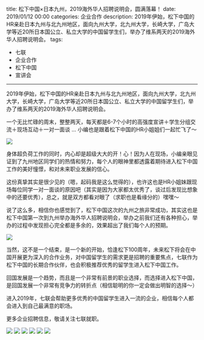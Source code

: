 title: 松下中国×日本九州，2019海外华人招聘说明会，圆满落幕！
date: 2019/01/12 00:00
categories: 企业合作
description: 2019年伊始，松下中国的HR亲赴日本九州与北九州地区，面向九州大学，北九州大学，长崎大学，广岛大学等近20所日本国公立、私立大学的中国留学生们，举办了维系两天的2019海外华人招聘说明会。
tags:
- 七联
- 企业合作
- 松下中国
- 宣讲会

---

2019年伊始，松下中国的HR亲赴日本九州与北九州地区，面向九州大学，北九州大学，长崎大学，广岛大学等近20所日本国公立、私立大学的中国留学生们，举办了维系两天的2019海外华人招聘说明会。

一个无比忙碌的周末，整整两天，每天都是6-7个小时的高强度宣讲＋学生分组交流＋现场互动＋一对一面谈 ... 小编也是跟着松下中国的HR小姐姐们一起忙飞了～

![](http://wx3.sinaimg.cn/mw690/a9a40e85gy1g0zxsd1y1jj21hc0xce1b.jpg)

身体超负荷工作的同时，内心却是超级大大的开！心！因为人在现场，小编亲眼见证到了九州地区同学们的热情和努力，每个人的眼神里都透露着期待进入松下中国工作的美好憧憬，和对未来职业发展的信心。

这份真挚其实是很少见的（嗯，起码我是这么觉得的），也许这也是HR小姐妹跟现场每位同学一对一面谈的原因吧（其实是因为大家都太优秀了，谈过后发现比想象中的还要优秀），总之，就是双方都看对眼了（求职也是看缘分的）嘿嘿～

说了这么多，相信你也感觉到了，松下中国这次的九州之旅非常成功，其实这也是松下中国第一次到九州举办海外华人招聘说明会，举办之前我们还有各种担心，举办的过程中发现担心完全都是多余的，效果超出了我们每个人的预期。

![](http://wx2.sinaimg.cn/mw690/a9a40e85gy1g0zxse5e0hj21hc0xc4gg.jpg)

当然，这不是一个结束，是一个新的开始，恰逢松下100周年，未来松下将会在中国开展更为深入的合作业务，对中国留学生的需求更是招聘的重要焦点，七联作为松下中国的长期合作伙伴，也会积极推荐优秀的留学生进入松下中国工作。

回国发展是一个趋势，而且是一个非常有前景的职业选择，而选择进入松下中国，是回国发展一个非常有竞争力的转折点（相信聪明的你一定会做出明智的选择～）

进入2019年，七联会帮助更多优秀的中国留学生进入一流的企业，相信每个人都会进入到自己最满意的职场。

更多企业招聘信息，敬请关注七联就职。

![](http://wx4.sinaimg.cn/mw690/a9a40e85gy1g0zxsg9abhj21hc0xch6z.jpg)
![](http://wx2.sinaimg.cn/mw690/a9a40e85gy1g0zxshp0r1j21hc0xc1kx.jpg)
![](http://wx4.sinaimg.cn/mw690/a9a40e85gy1g0zxsivrdgj21hc0xce4w.jpg)
![](http://wx4.sinaimg.cn/mw690/a9a40e85gy1g0zxsjyc7tj21hc0xcqrq.jpg)
![](http://wx1.sinaimg.cn/mw690/a9a40e85gy1g0zxskzebnj21hc0xc1ia.jpg)
![](http://wx4.sinaimg.cn/mw690/a9a40e85gy1g0zxsm07m2j21hc0xc1g2.jpg)